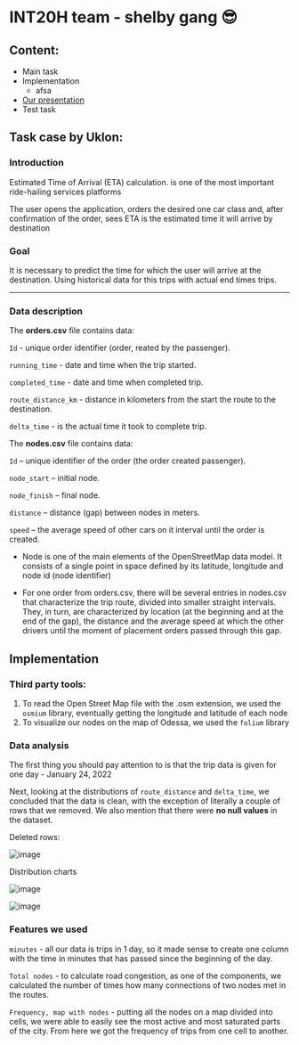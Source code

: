 # INT20H    team - shelby gang 😎

## Content:
* Main task
* Implementation
  - afsa
* [Our presentation](https://docs.google.com/presentation/d/1U1h3EjkSa-0i_aFUByYnwHISR9yoCbjD/edit?usp=share_link&ouid=112079393568654521016&rtpof=true&sd=true)
* Test task

## Task case by Uklon:

### Introduction
Estimated Time of Arrival (ETA) calculation.
is one of the most important ride-hailing services
platforms
 
The user opens the application, orders the desired one
car class and, after confirmation of the order, sees
ETA is the estimated time it will arrive by
destination

### Goal

It is necessary to predict the time for which
the user will arrive at the destination.
Using historical data for this
trips with actual end times
trips.

--- 
### Data description

The **orders.csv** file contains data:

`Id` - unique order identifier (order, reated by the passenger).

`running_time` - date and time when the trip started.
 
`completed_time` - date and time when completed
trip.

`route_distance_km` - distance in kilometers from the start
the route to the destination.

`delta_time` - is the actual time it took to complete
trip.

The **nodes.csv** file contains data:

`Id` – unique identifier of the order (the order created passenger).

`node_start` – initial node.

`node_finish` – final node.

`distance` – distance (gap) between nodes in meters.

`speed` – the average speed of other cars on it interval until the order is created.

* Node is one of the main elements of the OpenStreetMap data model. It consists of a single point in
space defined by its latitude, longitude and node id (node identifier)

* For one order from orders.csv, there will be several entries in nodes.csv that characterize the trip route,
divided into smaller straight intervals. They, in turn, are characterized by location (at the beginning and
at the end of the gap), the distance and the average speed at which the other drivers until the moment of placement
orders passed through this gap.

## Implementation

### Third party tools:

1. To read the Open Street Map file with the .osm extension, we used the `osmium` library, eventually getting the longitude and latitude of each node
2. To visualize our nodes on the map of Odessa, we used the `folium` library

### Data analysis 

The first thing you should pay attention to is that the trip data is given for one day - January 24, 2022

Next, looking at the distributions of `route_distance` and `delta_time`, we concluded that the data is clean, with the exception of literally a couple of rows that we removed.
We also mention that there were **no null values** in the dataset.

Deleted rows:

![image](https://user-images.githubusercontent.com/98317081/223690222-865e5ef7-b89b-49a0-9df9-dae49a392809.png)

Distribution charts

![image](https://user-images.githubusercontent.com/98317081/223688166-a2e34b57-08d9-416c-ba47-7d875f2387a5.png)

![image](https://user-images.githubusercontent.com/98317081/223688200-12c1bbba-d99b-46a3-a2db-29bfda490cde.png)

### Features we used

`minutes` - all our data is trips in 1 day, so it made sense to create one column with the time in minutes that has passed since the beginning of the day.

`Total nodes` - to calculate road congestion, as one of the components, we calculated the number of times how many connections of two nodes met in the routes.

`Frequency, map with nodes` - putting all the nodes on a map divided into cells, we were able to easily see the most active and most saturated parts of the city. From here we got the frequency of trips from one cell to another.
